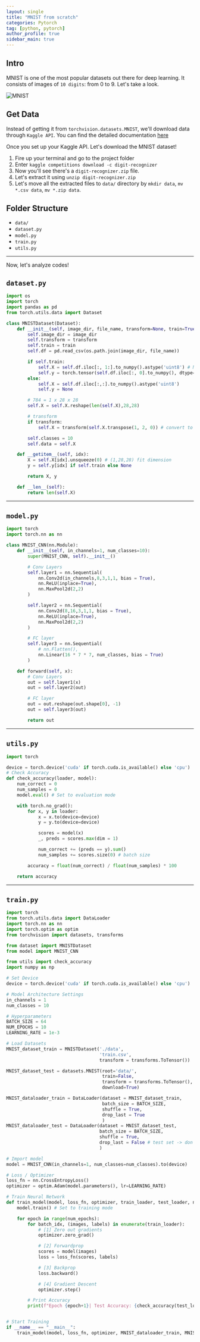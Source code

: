 ```yaml
---
layout: single
title: "MNIST from scratch"
categories: Pytorch
tag: [python, pytorch]
author_profile: true
sidebar_main: true
---
```


## Intro

MNIST is one of the most popular datasets out there for deep learning. It consists of images of `10 digits`: from 0 to 9. Let's take a look.

![MNIST](../../assets/images/MNIST/mnist.png)

## Get Data

Instead of getting it from `torchvision.datasets.MNIST`, we'll download data through `Kaggle API`. You can find the detailed documentation [here](https://github.com/Kaggle/kaggle-api)

Once you set up your Kaggle API. Let's download the MNIST dataset!

1. Fire up your terminal and go to the project folder
2. Enter `kaggle competitions download -c digit-recognizer`
3. Now you'll see there's a `digit-recognizer.zip` file.
4. Let's extract it using `unzip digit-recognizer.zip`
5. Let's move all the extracted files to `data/` directory by `mkdir data`, `mv *.csv data`, `mv *.zip data`.

## Folder Structure

- `data/`
- `dataset.py`
- `model.py`
- `train.py`
- `utils.py`

---

Now, let's analyze codes!

## `dataset.py`

```python
import os
import torch
import pandas as pd
from torch.utils.data import Dataset

class MNISTDataset(Dataset):
    def __init__(self, image_dir, file_name, transform=None, train=True):
        self.image_dir = image_dir
        self.transform = transform
        self.train = train
        self.df = pd.read_csv(os.path.join(image_dir, file_name))

        if self.train:
            self.X = self.df.iloc[:, 1:].to_numpy().astype('uint8') # Need to convert to uint8 dtype for transforms.ToTensor()
            self.y = torch.tensor(self.df.iloc[:, 0].to_numpy(), dtype=torch.long)
        else:
            self.X = self.df.iloc[:,:].to_numpy().astype('uint8')
            self.y = None

        # 784 = 1 x 28 x 28
        self.X = self.X.reshape(len(self.X),28,28)

        # transform
        if transform:
            self.X = transform(self.X.transpose(1, 2, 0)) # convert to (H,W,C)

        self.classes = 10
        self.data = self.X

    def __getitem__(self, idx):
        X = self.X[idx].unsqueeze(0) # (1,28,28) fit dimension
        y = self.y[idx] if self.train else None

        return X, y

    def __len__(self):
        return len(self.X)

```

---

## `model.py`

```python
import torch
import torch.nn as nn

class MNIST_CNN(nn.Module):
    def __init__(self, in_channels=1, num_classes=10):
        super(MNIST_CNN, self).__init__()

        # Conv Layers
        self.layer1 = nn.Sequential(
            nn.Conv2d(in_channels,8,3,1,1, bias = True),
            nn.ReLU(inplace=True),
            nn.MaxPool2d(2,2)
        )

        self.layer2 = nn.Sequential(
            nn.Conv2d(8,16,3,1,1, bias = True),
            nn.ReLU(inplace=True),
            nn.MaxPool2d(2,2)
        )

        # FC layer
        self.layer3 = nn.Sequential(
            # nn.Flatten(),
            nn.Linear(16 * 7 * 7, num_classes, bias = True)
        )

    def forward(self, x):
        # Conv Layers
        out = self.layer1(x)
        out = self.layer2(out)

        # FC layer
        out = out.reshape(out.shape[0], -1)
        out = self.layer3(out)

        return out


```

---

## `utils.py`

```python
import torch

device = torch.device('cuda' if torch.cuda.is_available() else 'cpu')
# Check Accuracy
def check_accuracy(loader, model):
    num_correct = 0
    num_samples = 0
    model.eval() # Set to evaluation mode

    with torch.no_grad():
        for x, y in loader:
            x = x.to(device=device)
            y = y.to(device=device)

            scores = model(x)
            _, preds = scores.max(dim = 1)

            num_correct += (preds == y).sum()
            num_samples += scores.size(0) # batch size

        accuracy = float(num_correct) / float(num_samples) * 100

    return accuracy
```

---

## `train.py`

```python
import torch
from torch.utils.data import DataLoader
import torch.nn as nn
import torch.optim as optim
from torchvision import datasets, transforms

from dataset import MNISTDataset
from model import MNIST_CNN

from utils import check_accuracy
import numpy as np

# Set Device
device = torch.device('cuda' if torch.cuda.is_available() else 'cpu')

# Model Architecture Settings
in_channels = 1
num_classes = 10

# Hyperparameters
BATCH_SIZE = 64
NUM_EPOCHS = 10
LEARNING_RATE = 1e-3

# Load Datasets
MNIST_dataset_train = MNISTDataset('./data',
                                   'train.csv',
                                   transform = transforms.ToTensor())

MNIST_dataset_test = datasets.MNIST(root='data/',
                                    train=False,
                                    transform = transforms.ToTensor(),
                                    download=True)

MNIST_dataloader_train = DataLoader(dataset = MNIST_dataset_train,
                                    batch_size = BATCH_SIZE,
                                    shuffle = True,
                                    drop_last = True
                                    )
MNIST_dataloader_test = DataLoader(dataset = MNIST_dataset_test,
                                   batch_size = BATCH_SIZE,
                                   shuffle = True,
                                   drop_last = False # test set -> don't need to
                                   )

# Import model
model = MNIST_CNN(in_channels=1, num_classes=num_classes).to(device)

# Loss / Optimizer
loss_fn = nn.CrossEntropyLoss()
optimizer = optim.Adam(model.parameters(), lr=LEARNING_RATE)

# Train Neural Network
def train_model(model, loss_fn, optimizer, train_loader, test_loader, num_epochs=NUM_EPOCHS, print_every_epoch = 1):
    model.train() # Set to training mode

    for epoch in range(num_epochs):
        for batch_idx, (images, labels) in enumerate(train_loader):
            # [1] Zero out gradients
            optimizer.zero_grad()

            # [2] Forwardprop
            scores = model(images)
            loss = loss_fn(scores, labels)

            # [3] Backprop
            loss.backward()

            # [4] Gradient Descent
            optimizer.step()

        # Print Accuracy
        print(f"Epoch {epoch+1}| Test Accuracy: {check_accuracy(test_loader,model):.3f}% | Train Accuracy: {check_accuracy(train_loader, model):.3f}%")


# Start Training
if __name__ == "__main__":
    train_model(model, loss_fn, optimizer, MNIST_dataloader_train, MNIST_dataloader_test)
```
